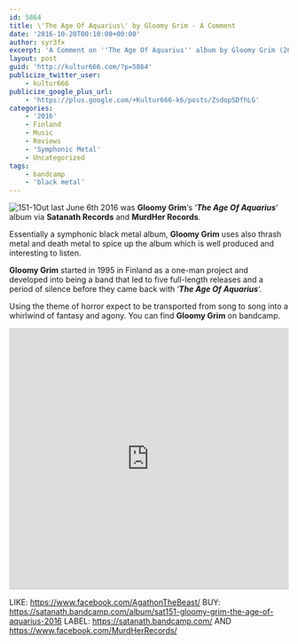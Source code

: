 ```yaml
---
id: 5864
title: \'The Age Of Aquarius\' by Gloomy Grim - A Comment
date: '2016-10-20T00:10:00+00:00'
author: syr3fx
excerpt: 'A Comment on ''The Age Of Aquarius'' album by Gloomy Grim (2016).'
layout: post
guid: 'http://kultur666.com/?p=5864'
publicize_twitter_user:
    - kultur666
publicize_google_plus_url:
    - 'https://plus.google.com/+Kultur666-k6/posts/ZsdopSDfhLG'
categories:
    - '2016'
    - Finland
    - Music
    - Reviews
    - 'Symphonic Metal'
    - Uncategorized
tags:
    - bandcamp
    - 'black metal'
---
```


![151-1](http://localhost:8080/wp-content/uploads/2016/10/151-1.jpg)Out last June 6th 2016 was **Gloomy Grim**‘s ‘***The Age Of Aquarius***‘ album via **Satanath Records** and **MurdHer Records**.

Essentially a symphonic black metal album, **Gloomy Grim** uses also thrash metal and death metal to spice up the album which is well produced and interesting to listen.

**Gloomy Grim** started in 1995 in Finland as a one-man project and developed into being a band that led to five full-length releases and a period of silence before they came back with ‘***The Age Of Aquarius***‘.

Using the theme of horror expect to be transported from song to song into a whirlwind of fantasy and agony. You can find **Gloomy Grim** on bandcamp.

<iframe style="border: 0; width: 100%; height: 472px;" src="https://bandcamp.com/EmbeddedPlayer/album=3850035834/size=large/bgcol=333333/linkcol=e99708/tracklist=false/transparent=true/" seamless></iframe>

LIKE: <https://www.facebook.com/AgathonTheBeast/>
BUY: <https://satanath.bandcamp.com/album/sat151-gloomy-grim-the-age-of-aquarius-2016>
LABEL: <https://satanath.bandcamp.com/> AND <https://www.facebook.com/MurdHerRecords/>